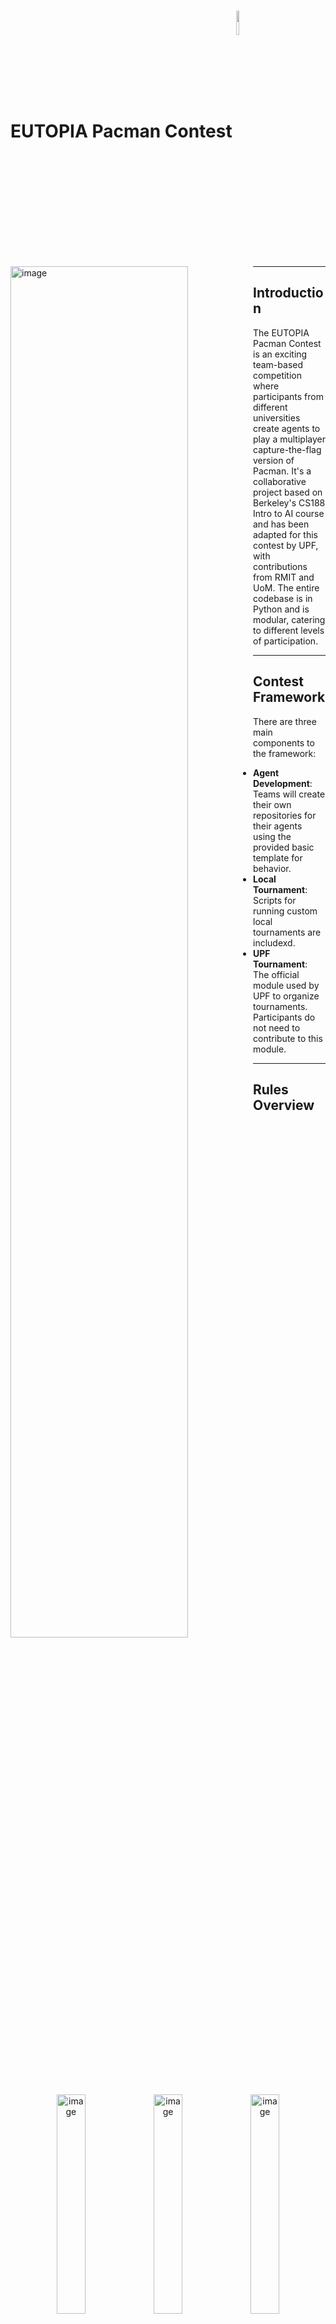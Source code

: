 # EUTOPIA Pacman Contest <img src="https://github.com/andreaspattichis/Contest-Pacman-Capture-the-Flag-EUTOPIA/assets/63289392/0281e11e-a884-49b9-a97c-784b1d00c622" alt="image" style="width: 10%; vertical-align: middle;"/>




<img src="https://github.com/andreaspattichis/Contest-Pacman-Capture-the-Flag-EUTOPIA/assets/63289392/cd32914f-7b98-4268-9600-3048d7f1280b" alt="image" style="width: 75%; float: left; margin-right: 10px;"/>


---
## Introduction

The EUTOPIA Pacman Contest is an exciting team-based competition where participants from different universities create agents to play a multiplayer capture-the-flag version of Pacman. It's a collaborative project based on Berkeley's CS188 Intro to AI course and has been adapted for this contest by UPF, with contributions from RMIT and UoM. The entire codebase is in Python and is modular, catering to different levels of participation.

---
## Contest Framework

There are three main components to the framework:

- **Agent Development**: Teams will create their own repositories for their agents using the provided basic template for behavior.
- **Local Tournament**: Scripts for running custom local tournaments are includexd.
- **UPF Tournament**: The official module used by UPF to organize tournaments. Participants do not need to contribute to this module.

---
## Rules Overview
<p align="center">
  <img src="https://github.com/andreaspattichis/Contest-Pacman-Capture-the-Flag-EUTOPIA/assets/63289392/9d97ad19-1cb3-4094-82f7-d689d7ceead8" alt="image" style="width: 30%;"/>
  <img src="https://github.com/andreaspattichis/Contest-Pacman-Capture-the-Flag-EUTOPIA/assets/63289392/1e318a12-d304-4d8a-8dc3-e387b09d3f81" alt="image" style="width: 30%;"/>
  <img src="https://github.com/andreaspattichis/Contest-Pacman-Capture-the-Flag-EUTOPIA/assets/63289392/d7f8193a-bbed-44f7-827c-dccdd6b698f7" alt="image" style="width: 30%;"/>
</p>


- **Layout**: The map is divided into two halves, with agents needing to defend and capture food on their respective sides.
- **Scoring**: Points are earned by returning food pellets to your side.
- **Gameplay**: Eating Pacman, power capsules, and observations come with specific rules to enhance strategic gameplay.
- **Winning**: The game can end by collecting almost all opponent's dots or by having the highest score when the move limit is reached.
- **Computation Time**: Timely decisions are crucial, with strict rules for computation time to ensure smooth tournament flow.

---
## Repository Contents

The `/versions/` folder contains Python code for teams' implementations of defensive and offensive agents. To use these, you need to:

1. Clone the GitHub project for the EUTOPIA contest:
   'git clone https://github.com/aig-upf/pacman-eutopia'
2. Replace `team_name_X` with your team's name.
3. Add the python file of the version you want to test and experiment with and then follow the instructions of the EUTOPIA's GitHub Repo.

---
## Versions In Detail:
### Version 1 (v1.py) Detailed Description
#### A. OffensiveQLearningAgent
- **Strategy**: Leverages Q-learning for dynamic action selection to optimize offensive gameplay.
- **Trained Weights Loading**: Capable of loading pre-trained weights, enhancing decision-making from past experiences.
- **Q-learning Algorithm Parameters**: Adjusts exploration and exploitation trade-off dynamically, with exploration rate (epsilon) set to 0.15 during training to encourage exploration, and 0 during gameplay for exploitation. The learning rate (alpha) is set at 0.2.
- **Action Selection**: Dynamically selects actions based on the game state and current knowledge, prioritizing returning home when carrying significant food or nearing victory conditions.
- **Feature Extraction**: Extracts relevant features for decision-making, including proximity to ghosts, distance to nearby food, and the urgency of returning home with food.
- **Weighted Q-value Computation**: Calculates Q-values based on a weighted combination of features and learned weights, forming the decision-making basis.
- **Weight Updating**: Updates knowledge by adjusting weights using the Q-learning update rule, considering observed rewards, discount factors, and predicted future rewards.
- **Reward Calculation**: Rewards are calculated based on various factors, including proximity to enemies, progress towards objectives, score changes, and distance to the nearest food.
- **Persistence and Learning**: Retains and builds upon learned knowledge across multiple game sessions by persisting trained weights.
- **Ghost Position Inference**: Utilizes Bayesian inference to estimate ghost positions based on observations and time, enhancing offensive tactics.

#### B. DefensiveReflexCaptureAgent
- **Patrol Behavior**: Focuses on strategic map points, particularly chokepoints, for effective area defense.
- **Belief Distribution**: Uses Bayesian inference for estimating potential invader locations, informing patrol adjustments.
- **Chokepoint Identification**: Analyzes map layout to identify and position near key areas, boosting defensive capabilities.
- **Feature-Based Decision Making**: Decisions are informed by features like invader presence and distances, among others.
- **Weighted Features**: Prioritizes certain defensive actions through feature weighting, like maintaining defense and targeting invaders.
- **Defensive Strategies**: Designs to be a formidable defender, intercepting enemy Pac-Man and securing the territory.

## Version 2 (v2.py) Detailed Description
### A. OffensiveQLearningAgent
- **Strategy**: Utilizes Q-learning to dynamically select actions for optimizing offensive gameplay.
- **Trained Weights Loading**: Capable of loading weights from a file, utilizing past learning experiences to enhance decision-making.
- **Q-learning Algorithm Parameters**: Adjusts exploration-exploitation trade-off dynamically. Sets exploration rate (epsilon) to 0.15 during training for exploration, and 0 during gameplay for exploitation. Learning rate (alpha) is set at 0.2.
- **Action Selection**: Prioritizes returning home when carrying significant food amounts or nearing victory conditions.
- **Feature Extraction**: Extracts relevant features for decision-making, including ghost proximity, nearby food distance, and urgency to return home with food.
- **Weighted Q-value Computation**: Computes Q-values based on a weighted combination of features and learned weights, guiding decision-making.
- **Weight Updating**: Adjusts weights using the Q-learning update rule, factoring in observed rewards, discount factors, and predicted future rewards.
- **Reward Calculation**: Factors in proximity to enemies, score changes, and progress towards objectives for reward calculation.
- **Persistence and Learning**: Retains and builds upon learned knowledge over multiple sessions by persisting trained weights.
- **Ghost Position Inference**: Employs Bayesian inference to estimate ghost positions based on observations and time, enhancing offensive strategy.

### DefensiveQLearningAgent
- **Strategy**: Employs Q-learning for optimizing defensive gameplay, focusing on protecting territory and intercepting invaders.
- **Epsilon-Greedy Action Selection**: Uses an epsilon-greedy strategy for action selection, balancing exploration and exploitation.
- **Weight Initialization and Loading**: Initializes or loads weights for feature importance, facilitating adaptive strategy development.
- **Feature-Based Decision Making**: Extracts and utilizes features such as invader distance, food defending, and entry point proximity for decision-making.
- **Reward System**: Configures rewards based on state transitions, considering factors like food protected, invaders intercepted, and personal safety.
- **Learning and Adaptation**: Updates weights based on the learning rate and observed rewards, allowing for strategy refinement over time.
- **Bayesian Inference for Enemy Positioning**: Utilizes Bayesian inference to update beliefs about enemy locations, improving defensive positioning.
- **Patrol and Intercept Strategy**: Implements a patrol strategy around key entry points, adjusting dynamically based on inferred enemy movements.
- **Performance Tracking and Weight Persistence**: Tracks cumulative rewards and persists learning weights to file for continued improvement across games.


## Getting Started

Download the source code, install dependencies, and refer to the `Getting Started` section to run a game. Use provided options to customize the game execution, record games, and review logs and replays.

